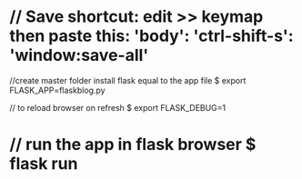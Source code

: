 
// Save shortcut: edit >> keymap then paste this:
'body':
  'ctrl-shift-s': 'window:save-all'
===============================================
//create master folder install flask equal to the app file
$ export FLASK_APP=flaskblog.py

// to reload browser on refresh
$ export FLASK_DEBUG=1

// run the app in flask browser
$ flask run
===============================================
